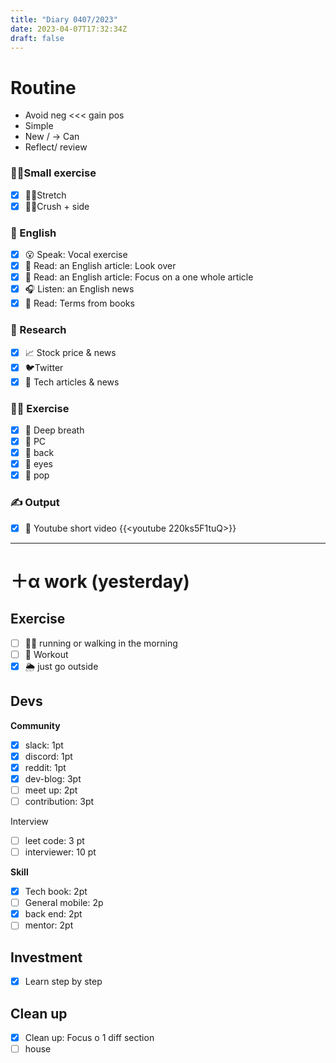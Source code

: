 ```yaml
---
title: "Diary 0407/2023"  
date: 2023-04-07T17:32:34Z
draft: false
---
```


# Routine

- Avoid neg  <<< gain pos
- Simple
- New / → Can
- Reflect/ review

### 🧘‍♀️Small exercise

- [x]  🤸‍♂️Stretch
- [x]  🧎‍♀️Crush + side

### 🏴󠁧󠁢󠁥󠁮󠁧󠁿 English

- [x]  😮 Speak: Vocal exercise
- [x]  📖 Read: an English article: Look over
- [x]  📖 Read: an English article: Focus on a one whole article
- [x]  🎧 Listen:  an English news
- [x]  📖 Read: Terms from books

### 👀 Research

- [x]  📈 Stock price & news
- [x]  🐦Twitter
- [x]  👾 Tech articles & news

### 🧘‍♀️ Exercise

- [x]  🧘 Deep breath
- [x]  🧘 PC
- [x]  🙆 back
- [x]  🧐 eyes
- [x]  🕺 pop

### ✍️ Output

- [x]  🎥 Youtube short video {{<youtube 220ks5F1tuQ>}}

---

# ＋α work (yesterday)

## Exercise

- [ ]  🏃‍♀️ running or walking in the morning
- [ ]  💪 Workout
- [x]  🌦 just go outside

## Devs

**Community**

- [x]  slack: 1pt
- [x]  discord: 1pt
- [x]  reddit: 1pt
- [x]  dev-blog: 3pt
- [ ]  meet up: 2pt
- [ ]  contribution: 3pt

Interview

- [ ]  leet code: 3 pt
- [ ]  interviewer: 10 pt

**Skill**

- [x]  Tech book: 2pt
- [ ]  General mobile: 2p
- [x]  back end: 2pt
- [ ]  mentor: 2pt

## Investment

- [x]  Learn step by step

## Clean up

- [x]  Clean up: Focus o 1 diff section
- [ ]  house